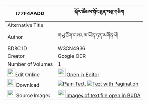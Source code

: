 |I77F4AADD|སྐོར་ཚོམས་སྟོང་ཐུན་བཅུ་གཅིག 
| --- | --- 
|Alternative Title |
|Author| གཡུ་ཐོག་གསར་མ་ཡོན་ཏན་མགོན་པོ།
|BDRC ID | W3CN4936
|Creator | Google OCR
|Number of Volumes| 1
|<img width="25" src="https://img.icons8.com/color/25/000000/edit-property.png">Edit Online| [<img width="25" src="https://avatars.githubusercontent.com/u/45091458?s=200&v=4"> Open in Editor](http://editor.openpecha.org/I77F4AADD)
|<img width="25" src="https://img.icons8.com/fluent/48/000000/download-2.png"/>  Download | [![](https://img.icons8.com/color/20/000000/txt.png)Plain Text](https://github.com/Openpecha/I77F4AADD/releases/download/v1/kor_tsom_tongtun_chuchik_plain_I77F4AADD.zip), [![](https://img.icons8.com/color/20/000000/txt.png)Text with Pagination](https://github.com/Openpecha/I77F4AADD/releases/download/v1/kor_tsom_tongtun_chuchik_pages_I77F4AADD.zip)
|<img width="25" src="https://img.icons8.com/plasticine/100/000000/pictures-folder.png"/>  Source Images | [<img width="25" src="https://library.bdrc.io/icons/BUDA-small.svg"> Images of text file open in BUDA](https://library.bdrc.io/show/bdr:W3CN4936)